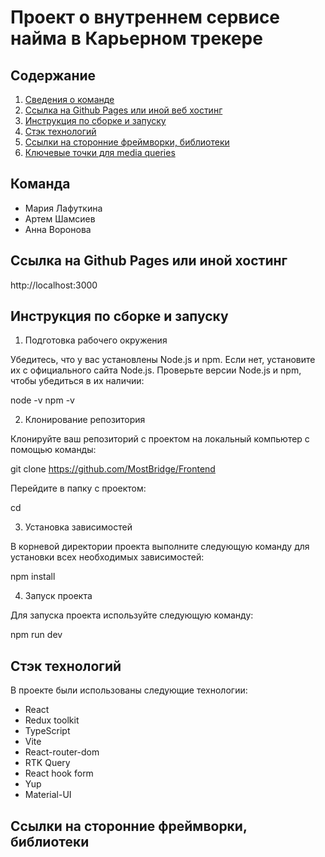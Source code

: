 # Проект о внутреннем сервисе найма в Карьерном трекере

## Содержание

1. [Сведения о команде](#сведения-о-команде)
2. [Ссылка на Github Pages или иной веб хостинг](#ссылка-на-github-pages-или-иной-веб-хостинг)
3. [Инструкция по сборке и запуску](#инструкция-по-сборке-и-запуску)
4. [Стэк технологий](#стэк-технологий)
5. [Ссылки на сторонние фреймворки, библиотеки](#ссылки-на-сторонние-фреймворки-библиотеки-иконки-и-шрифты)
6. [Ключевые точки для media queries](#ключевые-точки-для-media-queries)

## Команда

 - Мария Лафуткина
 - Артем Шамсиев
 - Анна Воронова

## Ссылка на Github Pages или иной хостинг

 http://localhost:3000

## Инструкция по сборке и запуску

1. Подготовка рабочего окружения

Убедитесь, что у вас установлены Node.js и npm. Если нет, установите их с официального сайта Node.js.
Проверьте версии Node.js и npm, чтобы убедиться в их наличии:

node -v
npm -v

2. Клонирование репозитория

Клонируйте ваш репозиторий с проектом на локальный компьютер с помощью команды:

git clone https://github.com/MostBridge/Frontend

Перейдите в папку с проектом:

cd

3. Установка зависимостей

В корневой директории проекта выполните следующую команду для установки всех необходимых зависимостей:

npm install

4. Запуск проекта

Для запуска проекта используйте следующую команду:

npm run dev

## Стэк технологий

В проекте были использованы следующие технологии:
- React
- Redux toolkit
- TypeScript
- Vite
- React-router-dom
- RTK Query
- React hook form
- Yup
- Material-UI
  
## Ссылки на сторонние фреймворки, библиотеки

